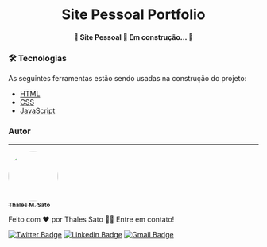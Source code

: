 <h1 align="center"> Site Pessoal Portfolio</h1>

<h4 align="center"> 
	🚧  Site Pessoal 🚀 Em construção...  🚧
</h4>

### 🛠 Tecnologias

As seguintes ferramentas estão sendo usadas na construção do projeto:

- [HTML](https://developer.mozilla.org/pt-BR/docs/Web/HTML)
- [CSS](https://developer.mozilla.org/pt-BR/docs/Web/CSS)
- [JavaScript](https://www.javascript.com/)

### Autor
---

<a href="https://blog.rocketseat.com.br/author/thiago/">
 <img style="border-radius: 50%;" src="https://avatars.githubusercontent.com/u/9964138?v=4" width="100px;" alt=""/>
 <br />
 <sub><b>Thales M. Sato</b></sub></a>


Feito com ❤️ por Thales Sato 👋🏽 Entre em contato!

[![Twitter Badge](https://img.shields.io/badge/-@thalesms2-1ca0f1?style=flat-square&labelColor=1ca0f1&logo=twitter&logoColor=white&link=https://twitter.com/thalesms2)](https://twitter.com/thalesms2) [![Linkedin Badge](https://img.shields.io/badge/-Thales-blue?style=flat-square&logo=Linkedin&logoColor=white&link=https://www.linkedin.com/in/thalessato/)](https://www.linkedin.com/in/thalessato/) 
[![Gmail Badge](https://img.shields.io/badge/-thalesms2@outlook.com-c14438?style=flat-square&logo=Gmail&logoColor=white&link=mailto:thalesms2@outlook.com)](mailto:thalesms2@outlook.com)